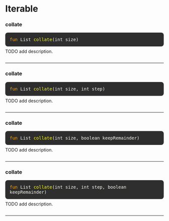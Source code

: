 # Iterable

### collate
<div style="background-color: #2e2e2e; padding: 1em; border-radius: 8px; margin-bottom: 1em; color: #f8f8f2; font-family: monospace;">
<code style="all: unset; font-family: monospace; color: inherit;">
<span style='color: orange;'>fun</span> List <span style='color: yellow;'>collate</span>(int size)</code>
</div>
<p style="margin-top: -0.5em; margin-bottom: 2em;">
TODO add description.
</p>

---

### collate
<div style="background-color: #2e2e2e; padding: 1em; border-radius: 8px; margin-bottom: 1em; color: #f8f8f2; font-family: monospace;">
<code style="all: unset; font-family: monospace; color: inherit;">
<span style='color: orange;'>fun</span> List <span style='color: yellow;'>collate</span>(int size, int step)</code>
</div>
<p style="margin-top: -0.5em; margin-bottom: 2em;">
TODO add description.
</p>

---

### collate
<div style="background-color: #2e2e2e; padding: 1em; border-radius: 8px; margin-bottom: 1em; color: #f8f8f2; font-family: monospace;">
<code style="all: unset; font-family: monospace; color: inherit;">
<span style='color: orange;'>fun</span> List <span style='color: yellow;'>collate</span>(int size, boolean keepRemainder)</code>
</div>
<p style="margin-top: -0.5em; margin-bottom: 2em;">
TODO add description.
</p>

---

### collate
<div style="background-color: #2e2e2e; padding: 1em; border-radius: 8px; margin-bottom: 1em; color: #f8f8f2; font-family: monospace;">
<code style="all: unset; font-family: monospace; color: inherit;">
<span style='color: orange;'>fun</span> List <span style='color: yellow;'>collate</span>(int size, int step, boolean keepRemainder)</code>
</div>
<p style="margin-top: -0.5em; margin-bottom: 2em;">
TODO add description.
</p>

---

